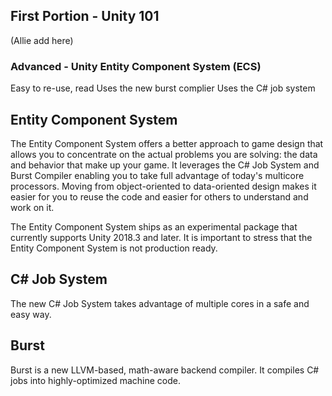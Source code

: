 ## First Portion - Unity 101

(Allie add here)

### Advanced - Unity Entity Component System (ECS)

Easy to re-use, read
Uses the new burst complier
Uses the C# job system

## Entity Component System

The Entity Component System offers a better approach to game design that allows you to concentrate on the actual problems you are solving: the data and behavior that make up your game. It leverages the C# Job System and Burst Compiler enabling you to take full advantage of today's multicore processors. Moving from object-oriented to data-oriented design makes it easier for you to reuse the code and easier for others to understand and work on it.

The Entity Component System ships as an experimental package that currently supports Unity 2018.3 and later. It is important to stress that the Entity Component System is not production ready.

## C# Job System

The new C# Job System takes advantage of multiple cores in a safe and easy way.

## Burst

Burst is a new LLVM-based, math-aware backend compiler. It compiles C# jobs into highly-optimized machine code.
